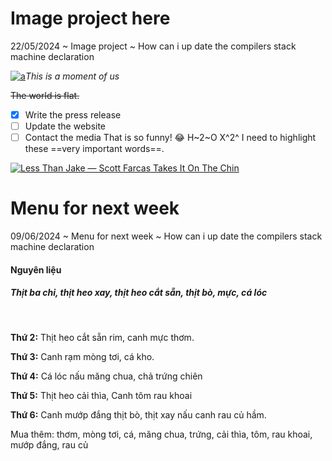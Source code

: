 # Image project here

22/05/2024 ~ Image project ~ How can i up date the compilers stack machine declaration

[![a](https://encrypted-tbn0.gstatic.com/images?q=tbn:ANd9GcSf0Y3cu1py4BthYjespdW_OnYuDav9A84Ltw&s)](https://google.com)_This is a moment of us_

~~The world is flat.~~

- [x] Write the press release
- [ ] Update the website
- [ ] Contact the media
      That is so funny! :joy:
      H~2~O
      X^2^
      I need to highlight these ==very important words==.

[![Less Than Jake — Scott Farcas Takes It On The Chin](https://img.youtube.com/vi/PYCxct2e0zI/0.jpg)](https://www.youtube.com/watch?v=PYCxct2e0zI)

# Menu for next week

09/06/2024 ~ Menu for next week ~ How can i up date the compilers stack machine declaration

#### Nguyên liệu

##### _Thịt ba chỉ, thịt heo xay, thịt heo cắt sẵn, thịt bò, mực, cá lóc_

<br>

**Thứ 2:** Thịt heo cắt sẵn rim, canh mực thơm.

**Thứ 3:** Canh rạm mòng tơi, cá kho.

**Thứ 4:** Cá lóc nấu măng chua, chả trứng chiên

**Thứ 5:** Thịt heo cải thìa, Canh tôm rau khoai

**Thứ 6:** Canh mướp đắng thịt bò, thịt xay nấu canh rau củ hầm.

<div class="color-blue italic">Mua thêm: thơm, mòng tơi, cá, măng chua, trứng, cải thìa, tôm, rau khoai, mướp đắng, rau củ</div>

